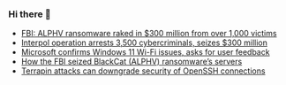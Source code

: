 ### Hi there 👋

<!--START_SECTION:feed-->
* [FBI: ALPHV ransomware raked in $300 million from over 1,000 victims](https://www.bleepingcomputer.com/news/security/fbi-alphv-ransomware-raked-in-300-million-from-over-1-000-victims/)
* [Interpol operation arrests 3,500 cybercriminals, seizes $300 million](https://www.bleepingcomputer.com/news/security/interpol-operation-arrests-3-500-cybercriminals-seizes-300-million/)
* [Microsoft confirms Windows 11 Wi-Fi issues, asks for user feedback](https://www.bleepingcomputer.com/news/microsoft/microsoft-confirms-windows-11-wi-fi-issues-asks-for-user-feedback/)
* [How the FBI seized BlackCat (ALPHV) ransomware’s servers](https://www.bleepingcomputer.com/news/security/how-the-fbi-seized-blackcat-alphv-ransomwares-servers/)
* [Terrapin attacks can downgrade security of OpenSSH connections](https://www.bleepingcomputer.com/news/security/terrapin-attacks-can-downgrade-security-of-openssh-connections/)
<!--END_SECTION:feed-->

<!--
**frankenk/frankenk** is a ✨ _special_ ✨ repository because its `README.md` (this file) appears on your GitHub profile.

Here are some ideas to get you started:

- 🔭 I’m currently working on ...
- 🌱 I’m currently learning ...
- 👯 I’m looking to collaborate on ...
- 🤔 I’m looking for help with ...
- 💬 Ask me about ...
- 📫 How to reach me: ...
- 😄 Pronouns: ...
- ⚡ Fun fact: ...
-->



